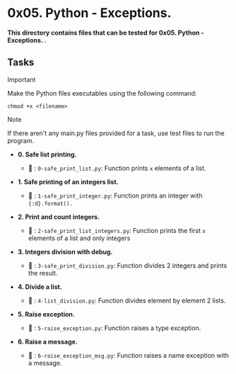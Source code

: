 # 0x05. Python - Exceptions.

**This directory contains files that can be tested for 0x05. Python - Exceptions. .**

## Tasks

> [!IMPORTANT]
> Make the Python files executables using the following command:

`chmod +x <filename>`

> [!NOTE]
> If there aren't any main.py files provided for a task, use test files to run the program.


- **0. Safe list printing.**

   - :file_folder: : `0-safe_print_list.py`: Function prints `x` elements of a list.

- **1. Safe printing of an integers list.**

   - :file_folder: : `1-safe_print_integer.py`: Function prints an integer with `{:d}.format().`

- **2. Print and count integers.**

   - :file_folder: : `2-safe_print_list_integers.py`: Function prints the first `x` elements of a list and only integers

- **3. Integers division with debug.**

   - :file_folder: : `3-safe_print_division.py`: Function divides 2 integers and prints the result.

- **4. Divide a list.**

   - :file_folder: : `4-list_division.py`: Function divides element by element 2 lists.

- **5. Raise exception.**

   - :file_folder: : `5-raise_exception.py`: Function raises a type exception.

- **6. Raise a message.**

   - :file_folder: : `6-raise_exception_msg.py`: Function raises a name exception with a message.
